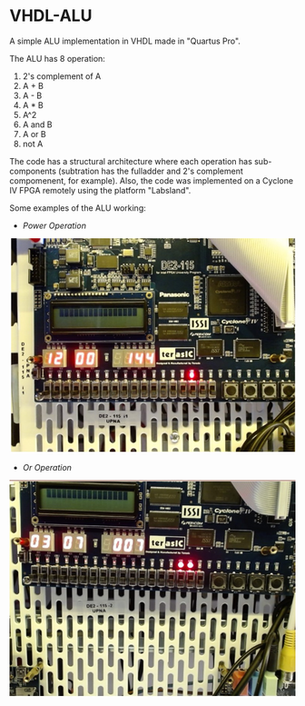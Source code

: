 # VHDL-ALU
A simple ALU implementation in VHDL made in "Quartus Pro".

The ALU has 8 operation: 

1. 2's complement of A
2. A + B
3. A - B
4. A * B
5. A^2
6. A and B
7. A or B
8. not A

The code has a structural architecture where each operation has sub-components (subtration has the fulladder and 2's complement compomenent, for example).
Also, the code was implemented on a Cyclone IV FPGA remotely using the platform "Labsland".

Some examples of the ALU working:

- _Power Operation_

![Alt text](potencia.jpg?raw=true "Power Operation")

- _Or Operation_

![Alt text](or.jpg?raw=true "Or Operation")

